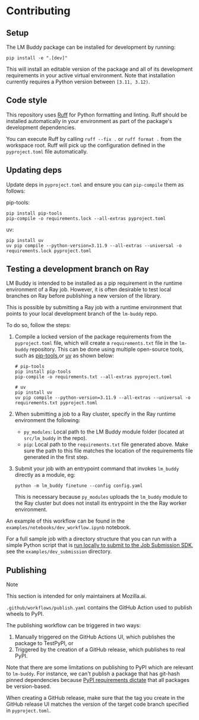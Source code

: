 # Contributing

## Setup

The LM Buddy package can be installed for development by running:

```
pip install -e ".[dev]"
```

This will install an editable version of the package and all of its development requirements
in your active virtual environment.
Note that installation currently requires a Python version between `[3.11, 3.12)`.

## Code style

This repository uses [Ruff](https://docs.astral.sh/ruff/) for Python formatting and linting.
Ruff should be installed automatically in your environment as part of the package's
development dependencies.

You can execute Ruff by calling `ruff --fix .` or `ruff format .` from the workspace root.
Ruff will pick up the configuration defined in the `pyproject.toml` file automatically.


## Updating deps
Update deps in `pyproject.toml` and ensure you can `pip-compile` them as follows:

pip-tools:
```
pip install pip-tools
pip-compile -o requirements.lock --all-extras pyproject.toml
```

uv:
```
pip install uv
uv pip compile --python-version=3.11.9 --all-extras --universal -o requirements.lock pyproject.toml
```


## Testing a development branch on Ray

LM Buddy is intended to be installed as a pip requirement in the runtime environment of a Ray job.
However, it is often desirable to test local branches on Ray before publishing a new version of the library.

This is possible by submitting a Ray job with a runtime environment that points to your
local development branch of the `lm-buddy` repo.

To do so, follow the steps:

1. Compile a locked version of the package requirements from the `pyproject.toml` file, 
which will create a `requirements.txt` file in the `lm-buddy` repository.
This can be done using multiple open-source tools, such as
[pip-tools](https://github.com/jazzband/pip-tools),or [uv](https://github.com/astral-sh/uv)
as shown below:

    ```
    # pip-tools
    pip install pip-tools
    pip-compile -o requirements.txt --all-extras pyproject.toml
    
    # uv
    pip install uv
    uv pip compile --python-version=3.11.9 --all-extras --universal -o requirements.txt pyproject.toml
    ```

2. When submitting a job to a Ray cluster, specify in the Ray runtime environment the following:

    - `py_modules`: Local path to the LM Buddy module folder (located at `src/lm_buddy` in the repo).
    - `pip`: Local path to the `requirements.txt` file generated above. Make sure the path to this file
    matches the location of the requirements file generated in the first step. 

3. Submit your job with an entrypoint command that invokes `lm_buddy` directly as a module, eg:

    ```
    python -m lm_buddy finetune --config config.yaml
    ```

    This is necessary because `py_modules` uploads the `lm_buddy` module to the Ray cluster
    but does not install its entrypoint in the the Ray worker environment.

An example of this workflow can be found in the `examples/notebooks/dev_workflow.ipynb` notebook.

For a full sample job with a directory structure that you can run with a simple Python script that is 
[run locally to submit to the Job Submission SDK](https://docs.ray.io/en/latest/cluster/running-applications/job-submission/sdk.html#submitting-a-ray-job), 
see the `examples/dev_submission` directory.

## Publishing

> [!NOTE] 
>
> This section is intended for only maintainers at Mozilla.ai.

`.github/workflows/publish.yaml` contains the GitHub Action used to publish wheels to PyPI.

The publishing workflow can be triggered in two ways:
1. Manually triggered on the GitHub Actions UI, which publishes the package to TestPyPI, or
2. Triggered by the creation of a GitHub release, which publishes to real PyPI.

Note that there are some limitations on publishing to PyPI which are relevant to `lm-buddy`. 
For instance, we can't publish a package that has git-hash pinned dependencies because [PyPI requirements dictate](https://github.com/pypi/warehouse/blob/fca2efaee722cceef87e3e61926426de090db03b/warehouse/forklift/legacy.py#L280) that all packages be version-based.  

When creating a GitHub release, make sure that the tag you create in the GitHub release UI
matches the version of the target code branch specified in `pyproject.toml`.
